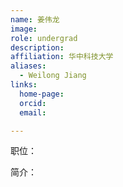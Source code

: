 ```yaml
---
name: 姜伟龙
image: 
role: undergrad
description: 
affiliation: 华中科技大学
aliases:
  - Weilong Jiang
links:
  home-page: 
  orcid: 
  email: 

---
```


职位：

简介：
